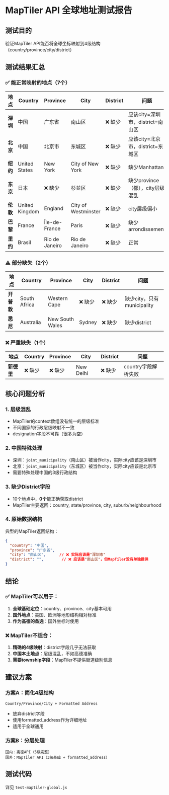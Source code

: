 # MapTiler API 全球地址测试报告

## 测试目的
验证MapTiler API能否将全球坐标映射到4级结构（country/province/city/district）

## 测试结果汇总

### ✅ 能正常映射的地点（7个）

| 地点 | Country | Province | City | District | 问题 |
|------|---------|----------|------|----------|------|
| **深圳** | 中国 | 广东省 | 南山区 | ❌ 缺少 | 应该city=深圳市，district=南山区 |
| **北京** | 中国 | 北京市 | 东城区 | ❌ 缺少 | 应该city=北京市，district=东城区 |
| **纽约** | United States | New York | City of New York | ❌ 缺少 | 缺少Manhattan |
| **东京** | 日本 | ❌ 缺少 | 杉並区 | ❌ 缺少 | 缺少province（都），city层级混乱 |
| **伦敦** | United Kingdom | England | City of Westminster | ❌ 缺少 | city层级偏小 |
| **巴黎** | France | Île-de-France | Paris | ❌ 缺少 | 缺少arrondissement |
| **里约** | Brasil | Rio de Janeiro | Rio de Janeiro | ❌ 缺少 | 正常 |

### ⚠️ 部分缺失（2个）

| 地点 | Country | Province | City | District | 问题 |
|------|---------|----------|------|----------|------|
| **开普敦** | South Africa | Western Cape | ❌ 缺少 | ❌ 缺少 | 缺少city，只有municipality |
| **悉尼** | Australia | New South Wales | Sydney | ❌ 缺少 | 缺少district |

### ❌ 严重缺失（1个）

| 地点 | Country | Province | City | District | 问题 |
|------|---------|----------|------|----------|------|
| **新德里** | ❌ 缺少 | ❌ 缺少 | New Delhi | ❌ 缺少 | country字段解析失败 |

## 核心问题分析

### 1. **层级混乱**
- MapTiler的context数组没有统一的层级标准
- 不同国家的行政层级映射不一致
- designation字段不可靠（很多为空）

### 2. **中国特殊处理**
- 深圳：`joint_municipality`（南山区）被当作city，实际city应该是深圳市
- 北京：`joint_municipality`（东城区）被当作city，实际city应该是北京市
- 需要特殊处理中国的3级行政结构

### 3. **缺少District字段**
- 10个地点中，**0个**能正确获取district
- MapTiler主要返回：country, state/province, city, suburb/neighbourhood

### 4. **原始数据结构**

典型的MapTiler返回结构：
```json
{
  "country": "中国",
  "province": "广东省", 
  "city": "南山区",      // ❌ 实际应该是"深圳市"
  "district": "",        // ❌ 应该是"南山区"，但MapTiler没有单独提供
}
```

## 结论

### ✅ MapTiler可以用于：
1. **全球基础定位**：country、province、city基本可用
2. **国外地点**：美国、欧洲等地形结构相对标准
3. **作为高德的备选**：国外坐标时使用

### ❌ MapTiler不适合：
1. **精确的4级映射**：district字段几乎无法获取
2. **中国本土地点**：层级混乱，不如高德准确
3. **需要township字段**：MapTiler不提供街道级别信息

## 建议方案

### 方案A：简化4级结构
```
Country/Province/City + Formatted Address
```
- 放弃district字段
- 使用formatted_address作为详细地址
- 适用于全球通用

### 方案B：分层处理
```
国内：高德API（5级完整）
国外：MapTiler API（3级基础 + formatted_address）
```

## 测试代码
详见 `test-maptiler-global.js`

